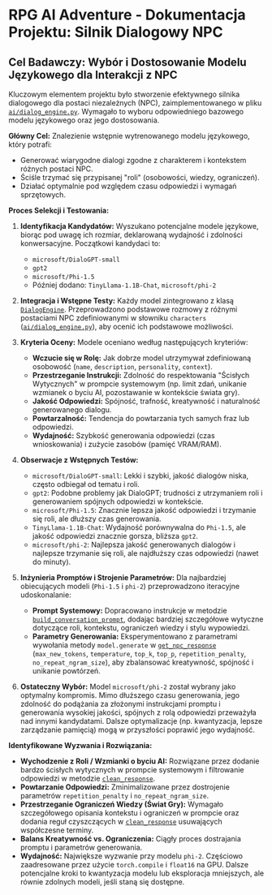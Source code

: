 # RPG AI Adventure - Dokumentacja Projektu: Silnik Dialogowy NPC

## Cel Badawczy: Wybór i Dostosowanie Modelu Językowego dla Interakcji z NPC

Kluczowym elementem projektu było stworzenie efektywnego silnika dialogowego dla postaci niezależnych (NPC), zaimplementowanego w pliku [`ai/dialog_engine.py`](ai/dialog_engine.py). Wymagało to wyboru odpowiedniego bazowego modelu językowego oraz jego dostosowania.

**Główny Cel:** Znalezienie wstępnie wytrenowanego modelu językowego, który potrafi:
*   Generować wiarygodne dialogi zgodne z charakterem i kontekstem różnych postaci NPC.
*   Ściśle trzymać się przypisanej "roli" (osobowości, wiedzy, ograniczeń).
*   Działać optymalnie pod względem czasu odpowiedzi i wymagań sprzętowych.

**Proces Selekcji i Testowania:**

1.  **Identyfikacja Kandydatów:** Wyszukano potencjalne modele językowe, biorąc pod uwagę ich rozmiar, deklarowaną wydajność i zdolności konwersacyjne. Początkowi kandydaci to:
    *   `microsoft/DialoGPT-small`
    *   `gpt2`
    *   `microsoft/Phi-1.5`
    *   Później dodano: `TinyLlama-1.1B-Chat`, `microsoft/phi-2`

2.  **Integracja i Wstępne Testy:** Każdy model zintegrowano z klasą [`DialogEngine`](ai/dialog_engine.py). Przeprowadzono podstawowe rozmowy z różnymi postaciami NPC zdefiniowanymi w słowniku `characters` ([`ai/dialog_engine.py`](ai/dialog_engine.py)), aby ocenić ich podstawowe możliwości.

3.  **Kryteria Oceny:** Modele oceniano według następujących kryteriów:
    *   **Wczucie się w Rolę:** Jak dobrze model utrzymywał zdefiniowaną osobowość (`name`, `description`, `personality`, `context`).
    *   **Przestrzeganie Instrukcji:** Zdolność do respektowania "Ścisłych Wytycznych" w prompcie systemowym (np. limit zdań, unikanie wzmianek o byciu AI, pozostawanie w kontekście świata gry).
    *   **Jakość Odpowiedzi:** Spójność, trafność, kreatywność i naturalność generowanego dialogu.
    *   **Powtarzalność:** Tendencja do powtarzania tych samych fraz lub odpowiedzi.
    *   **Wydajność:** Szybkość generowania odpowiedzi (czas wnioskowania) i zużycie zasobów (pamięć VRAM/RAM).

4.  **Obserwacje z Wstępnych Testów:**
    *   `microsoft/DialoGPT-small`: Lekki i szybki, jakość dialogów niska, często odbiegał od tematu i roli.
    *   `gpt2`: Podobne problemy jak DialoGPT; trudności z utrzymaniem roli i generowaniem spójnych odpowiedzi w kontekście.
    *   `microsoft/Phi-1.5`: Znacznie lepsza jakość odpowiedzi i trzymanie się roli, ale dłuższy czas generowania.
    *   `TinyLlama-1.1B-Chat`: Wydajność porównywalna do `Phi-1.5`, ale jakość odpowiedzi znacznie gorsza, bliższa `gpt2`.
    *   `microsoft/phi-2`: Najlepsza jakość generowanych dialogów i najlepsze trzymanie się roli, ale najdłuższy czas odpowiedzi (nawet do minuty).

5.  **Inżynieria Promptów i Strojenie Parametrów:** Dla najbardziej obiecujących modeli (`Phi-1.5` i `phi-2`) przeprowadzono iteracyjne udoskonalanie:
    *   **Prompt Systemowy:** Dopracowano instrukcje w metodzie [`build_conversation_prompt`](ai/dialog_engine.py), dodając bardziej szczegółowe wytyczne dotyczące roli, kontekstu, ograniczeń wiedzy i stylu wypowiedzi.
    *   **Parametry Generowania:** Eksperymentowano z parametrami wywołania metody `model.generate` w [`get_npc_response`](ai/dialog_engine.py) (`max_new_tokens`, `temperature`, `top_k`, `top_p`, `repetition_penalty`, `no_repeat_ngram_size`), aby zbalansować kreatywność, spójność i unikanie powtórzeń.

6.  **Ostateczny Wybór:** Model `microsoft/phi-2` został wybrany jako optymalny kompromis. Mimo dłuższego czasu generowania, jego zdolność do podążania za złożonymi instrukcjami promptu i generowania wysokiej jakości, spójnych z rolą odpowiedzi przeważyła nad innymi kandydatami. Dalsze optymalizacje (np. kwantyzacja, lepsze zarządzanie pamięcią) mogą w przyszłości poprawić jego wydajność.

**Identyfikowane Wyzwania i Rozwiązania:**

*   **Wychodzenie z Roli / Wzmianki o byciu AI:** Rozwiązane przez dodanie bardzo ścisłych wytycznych w prompcie systemowym i filtrowanie odpowiedzi w metodzie [`clean_response`](ai/dialog_engine.py).
*   **Powtarzanie Odpowiedzi:** Zminimalizowane przez dostrojenie parametrów `repetition_penalty` i `no_repeat_ngram_size`.
*   **Przestrzeganie Ograniczeń Wiedzy (Świat Gry):** Wymagało szczegółowego opisania kontekstu i ograniczeń w prompcie oraz dodania reguł czyszczących w [`clean_response`](ai/dialog_engine.py) usuwających współczesne terminy.
*   **Balans Kreatywność vs. Ograniczenia:** Ciągły proces dostrajania promptu i parametrów generowania.
*   **Wydajność:** Największe wyzwanie przy modelu `phi-2`. Częściowo zaadresowane przez użycie `torch.compile` i `float16` na GPU. Dalsze potencjalne kroki to kwantyzacja modelu lub eksploracja mniejszych, ale równie zdolnych modeli, jeśli staną się dostępne.
